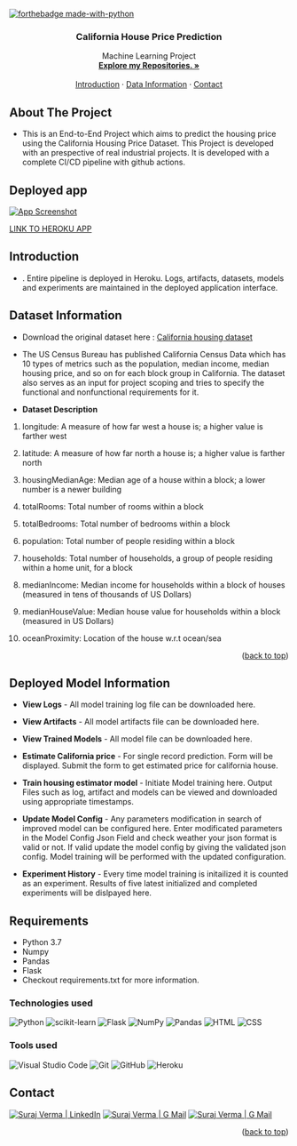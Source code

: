 [![forthebadge made-with-python](http://ForTheBadge.com/images/badges/made-with-python.svg)](https://www.python.org/)

<div id="top"></div>
    
<h3 align="center">California House Price Prediction</h3>

 <p align="center">
    Machine Learning Project
    <br />
    <a href="https://github.com/vsuraj25"><strong>Explore my Repositories. »</strong></a>
    <br />
    <br />
    <a href="#intro">Introduction</a>
    ·
    <a href="#data"> Data Information</a>
    ·
    <a href="#contact">Contact</a>
  </p>
</div>

<!-- ABOUT THE PROJECT -->
## **About The Project**
* This is an End-to-End Project which aims to predict the housing price using the California Housing Price Dataset. This Project is developed with an prespective of real industrial projects. It is developed with a complete CI/CD pipeline with github actions.


## **Deployed app**
[![App Screenshot](https://user-images.githubusercontent.com/55409076/204779198-56c97f74-05db-43fb-a9b8-db1af46184e9.PNG)](https://cal-house-price-prediction.herokuapp.com/)

[LINK TO HEROKU APP](https://cal-house-price-prediction.herokuapp.com/)

<!-- GETTING STARTED -->
<div id="intro"></div>

## **Introduction**
*  . Entire pipeline is deployed in Heroku. Logs, artifacts, datasets, models and experiments are maintained in the deployed application interface.
  
 
<div id="data"></div>
<!-- USAGE EXAMPLES -->

## **Dataset Information**

* Download the original dataset here : 
  [California housing dataset](https://cal-house-price-prediction.herokuapp.com/)

 
* The US Census Bureau has published California Census Data which has 10 types of metrics such as the population, median income, median housing price, and so on for each block group in California. The dataset also serves as an input for project scoping and tries to specify the functional and nonfunctional requirements for it.

* **Dataset Description**
  
1. longitude: A measure of how far west a house is; a higher value is farther west

2. latitude: A measure of how far north a house is; a higher value is farther north

3. housingMedianAge: Median age of a house within a block; a lower number is a newer building

4. totalRooms: Total number of rooms within a block

5. totalBedrooms: Total number of bedrooms within a block

6. population: Total number of people residing within a block

7. households: Total number of households, a group of people residing within a home unit, for a block

8. medianIncome: Median income for households within a block of houses (measured in tens of thousands of US Dollars)

9. medianHouseValue: Median house value for households within a block (measured in US Dollars)

10. oceanProximity: Location of the house w.r.t ocean/sea

<p align="right">(<a href="#top">back to top</a>)</p> 

## **Deployed Model Information**

* **View Logs** - All model training log file can be downloaded here. 
  
* **View Artifacts** - All model artifacts file can be downloaded here. 
  
* **View Trained Models** - All model file can be downloaded here. 
  
* **Estimate California price** - For single record prediction. Form will be displayed. Submit the form to get estimated price for california house. 
  
* **Train housing estimator model** - Initiate Model training here. Output Files such as log, artifact and models can be viewed and downloaded using appropriate timestamps. 

* **Update Model Config** - Any parameters modification in search of improved model can be configured here. Enter modificated parameters in the Model Config Json Field and check weather your json format is valid or not. If valid update the model config by giving the validated json config.
Model training will be performed with the updated configuration.

* **Experiment History** - Every time model training is initailized it is counted as an experiment. Results of five latest initialized and completed experiments will be dislpayed here. 

## **Requirements**
* Python 3.7
* Numpy
* Pandas
* Flask
* Checkout requirements.txt for more information.

### **Technologies used**
![Python](https://img.shields.io/badge/python-3670A0?style=for-the-badge&logo=python&logoColor=ffdd54)
![scikit-learn](https://img.shields.io/badge/scikit--learn-%23F7931E.svg?style=for-the-badge&logo=scikit-learn&logoColor=white)
![Flask](https://img.shields.io/badge/flask-%23000.svg?style=for-the-badge&logo=flask&logoColor=white)
![NumPy](https://img.shields.io/badge/numpy-%23013243.svg?style=for-the-badge&logo=numpy&logoColor=white)
![Pandas](https://img.shields.io/badge/pandas-%23150458.svg?style=for-the-badge&logo=pandas&logoColor=white)
![HTML](https://img.shields.io/badge/HTML-239120?style=for-the-badge&logo=html5&logoColor=white)
![CSS](https://img.shields.io/badge/CSS-239120?&style=for-the-badge&logo=css3&logoColor=white)


### **Tools used**
![Visual Studio Code](https://img.shields.io/badge/Visual_Studio_Code-0078D4?style=for-the-badge&logo=visual%20studio%20code&logoColor=white)
![Git](https://img.shields.io/badge/git-%23F05033.svg?style=for-the-badge&logo=git&logoColor=white)
![GitHub](https://img.shields.io/badge/github-%23121011.svg?style=for-the-badge&logo=github&logoColor=white)
![Heroku](https://img.shields.io/badge/heroku-%23430098.svg?style=for-the-badge&logo=heroku&logoColor=white)


<!-- CONTACT -->
<div id="contact"></div>

## **Contact**
[![Suraj Verma | LinkedIn](https://img.shields.io/badge/Suraj_Verma-eeeeee?style=for-the-badge&logo=linkedin&logoColor=ffffff&labelColor=0A66C2)][reach_linkedin]
[![Suraj Verma | G Mail](https://img.shields.io/badge/sv255255-eeeeee?style=for-the-badge&logo=gmail&logoColor=ffffff&labelColor=EA4335)][reach_gmail]
[![Suraj Verma | G Mail](https://img.shields.io/badge/My_Portfolio-eeeeee?style=for-the-badge)][reach_gmail]

[reach_linkedin]: https://www.linkedin.com/in/suraj-verma-982b31157/
[reach_gmail]: mailto:sv255255@gmail.com?subject=Github

<p align="right">(<a href="#top">back to top</a>)</p>



